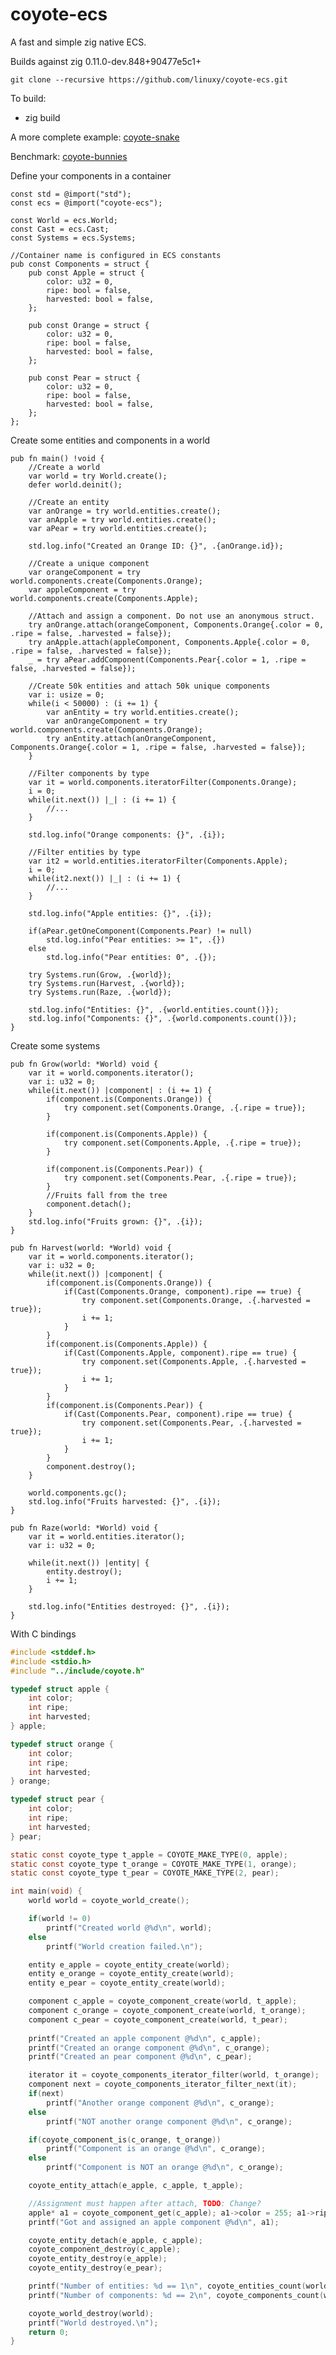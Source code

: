# coyote-ecs
A fast and simple zig native ECS.

Builds against zig 0.11.0-dev.848+90477e5c1+

```git clone --recursive https://github.com/linuxy/coyote-ecs.git```

To build:
* zig build

A more complete example:
[coyote-snake](https://github.com/linuxy/coyote-snake)

Benchmark:
[coyote-bunnies](https://github.com/linuxy/coyote-bunnies)

Define your components in a container
```Zig
const std = @import("std");
const ecs = @import("coyote-ecs");

const World = ecs.World;
const Cast = ecs.Cast;
const Systems = ecs.Systems;

//Container name is configured in ECS constants
pub const Components = struct {
    pub const Apple = struct {
        color: u32 = 0,
        ripe: bool = false,
        harvested: bool = false,
    };

    pub const Orange = struct {
        color: u32 = 0,
        ripe: bool = false,
        harvested: bool = false,
    };

    pub const Pear = struct {
        color: u32 = 0,
        ripe: bool = false,
        harvested: bool = false,
    };
};
```

Create some entities and components in a world
```Zig
pub fn main() !void {
    //Create a world
    var world = try World.create();
    defer world.deinit();
    
    //Create an entity
    var anOrange = try world.entities.create();
    var anApple = try world.entities.create();
    var aPear = try world.entities.create();

    std.log.info("Created an Orange ID: {}", .{anOrange.id});

    //Create a unique component
    var orangeComponent = try world.components.create(Components.Orange);
    var appleComponent = try world.components.create(Components.Apple);

    //Attach and assign a component. Do not use an anonymous struct.
    try anOrange.attach(orangeComponent, Components.Orange{.color = 0, .ripe = false, .harvested = false});
    try anApple.attach(appleComponent, Components.Apple{.color = 0, .ripe = false, .harvested = false});
    _ = try aPear.addComponent(Components.Pear{.color = 1, .ripe = false, .harvested = false});

    //Create 50k entities and attach 50k unique components
    var i: usize = 0;
    while(i < 50000) : (i += 1) {
        var anEntity = try world.entities.create();
        var anOrangeComponent = try world.components.create(Components.Orange);
        try anEntity.attach(anOrangeComponent, Components.Orange{.color = 1, .ripe = false, .harvested = false});
    }

    //Filter components by type
    var it = world.components.iteratorFilter(Components.Orange);
    i = 0;
    while(it.next()) |_| : (i += 1) {
        //...
    }

    std.log.info("Orange components: {}", .{i});

    //Filter entities by type
    var it2 = world.entities.iteratorFilter(Components.Apple);
    i = 0;
    while(it2.next()) |_| : (i += 1) {
        //...
    }

    std.log.info("Apple entities: {}", .{i});

    if(aPear.getOneComponent(Components.Pear) != null)
        std.log.info("Pear entities: >= 1", .{})
    else
        std.log.info("Pear entities: 0", .{});

    try Systems.run(Grow, .{world});
    try Systems.run(Harvest, .{world});
    try Systems.run(Raze, .{world});

    std.log.info("Entities: {}", .{world.entities.count()});
    std.log.info("Components: {}", .{world.components.count()});
}
```

Create some systems
```Zig
pub fn Grow(world: *World) void {
    var it = world.components.iterator();
    var i: u32 = 0;
    while(it.next()) |component| : (i += 1) {
        if(component.is(Components.Orange)) {
            try component.set(Components.Orange, .{.ripe = true});
        }

        if(component.is(Components.Apple)) {
            try component.set(Components.Apple, .{.ripe = true});
        }

        if(component.is(Components.Pear)) {
            try component.set(Components.Pear, .{.ripe = true});
        }
        //Fruits fall from the tree
        component.detach();
    }
    std.log.info("Fruits grown: {}", .{i});
}

pub fn Harvest(world: *World) void {
    var it = world.components.iterator();
    var i: u32 = 0;
    while(it.next()) |component| {
        if(component.is(Components.Orange)) {
            if(Cast(Components.Orange, component).ripe == true) {
                try component.set(Components.Orange, .{.harvested = true});
                i += 1;
            }
        }
        if(component.is(Components.Apple)) {
            if(Cast(Components.Apple, component).ripe == true) {
                try component.set(Components.Apple, .{.harvested = true});
                i += 1;
            }
        }
        if(component.is(Components.Pear)) {
            if(Cast(Components.Pear, component).ripe == true) {
                try component.set(Components.Pear, .{.harvested = true});
                i += 1;
            }
        }
        component.destroy();
    }
    
    world.components.gc();
    std.log.info("Fruits harvested: {}", .{i});
}

pub fn Raze(world: *World) void {
    var it = world.entities.iterator();
    var i: u32 = 0;

    while(it.next()) |entity| {
        entity.destroy();
        i += 1;
    }

    std.log.info("Entities destroyed: {}", .{i});
}
```

With C bindings
```C
#include <stddef.h>
#include <stdio.h>
#include "../include/coyote.h"

typedef struct apple {
    int color;
    int ripe;
    int harvested;
} apple;

typedef struct orange {
    int color;
    int ripe;
    int harvested;
} orange;

typedef struct pear {
    int color;
    int ripe;
    int harvested;
} pear;

static const coyote_type t_apple = COYOTE_MAKE_TYPE(0, apple);
static const coyote_type t_orange = COYOTE_MAKE_TYPE(1, orange);
static const coyote_type t_pear = COYOTE_MAKE_TYPE(2, pear);

int main(void) {
    world world = coyote_world_create();

    if(world != 0)
        printf("Created world @%d\n", world);
    else
        printf("World creation failed.\n");

    entity e_apple = coyote_entity_create(world);
    entity e_orange = coyote_entity_create(world);
    entity e_pear = coyote_entity_create(world);

    component c_apple = coyote_component_create(world, t_apple);
    component c_orange = coyote_component_create(world, t_orange);
    component c_pear = coyote_component_create(world, t_pear);
 
    printf("Created an apple component @%d\n", c_apple);
    printf("Created an orange component @%d\n", c_orange);
    printf("Created an pear component @%d\n", c_pear);

    iterator it = coyote_components_iterator_filter(world, t_orange);
    component next = coyote_components_iterator_filter_next(it);
    if(next)
        printf("Another orange component @%d\n", c_orange);
    else
        printf("NOT another orange component @%d\n", c_orange);

    if(coyote_component_is(c_orange, t_orange))
        printf("Component is an orange @%d\n", c_orange);
    else
        printf("Component is NOT an orange @%d\n", c_orange);

    coyote_entity_attach(e_apple, c_apple, t_apple);

    //Assignment must happen after attach, TODO: Change?
    apple* a1 = coyote_component_get(c_apple); a1->color = 255; a1->ripe = 0; a1->harvested = 0;
    printf("Got and assigned an apple component @%d\n", a1);

    coyote_entity_detach(e_apple, c_apple);
    coyote_component_destroy(c_apple);
    coyote_entity_destroy(e_apple);
    coyote_entity_destroy(e_pear);

    printf("Number of entities: %d == 1\n", coyote_entities_count(world));
    printf("Number of components: %d == 2\n", coyote_components_count(world));

    coyote_world_destroy(world);
    printf("World destroyed.\n");
    return 0;
}
```

